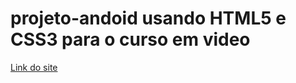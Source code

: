 # projeto-andoid usando HTML5 e CSS3 para o curso em video

<a href= "https://deivison1.github.io/projeto-andoid/" target= "*blank_"> Link do site </a>
